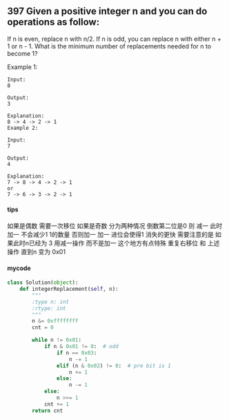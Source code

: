 ## 397 Given a positive integer n and you can do operations as follow:

If n is even, replace n with n/2.
If n is odd, you can replace n with either n + 1 or n - 1.
What is the minimum number of replacements needed for n to become 1?

Example 1:


```
Input:
8

Output:
3

Explanation:
8 -> 4 -> 2 -> 1
Example 2:

Input:
7

Output:
4

Explanation:
7 -> 8 -> 4 -> 2 -> 1
or
7 -> 6 -> 3 -> 2 -> 1
```

#### tips
如果是偶数 需要一次移位
如果是奇数 分为两种情况 倒数第二位是0 则 减一 此时加一 不会减少1 1的数量
否则加一 加一 进位会使得1 消失的更快  需要注意的是 如果此时n已经为 3 用减一操作 而不是加一 这个地方有点特殊
重复右移位 和 上述操作 直到n 变为 0x01
#### mycode
```Python
class Solution(object):
    def integerReplacement(self, n):
        """
        :type n: int
        :rtype: int
        """
        n &= 0xffffffff
        cnt = 0

        while n != 0x01:
            if n & 0x01 != 0:  # odd
                if n == 0x03:
                    n -= 1
                elif (n & 0x02) != 0:  # pre bit is 1
                    n += 1
                else:
                    n -= 1
            else:
                n >>= 1
            cnt += 1
        return cnt
```
